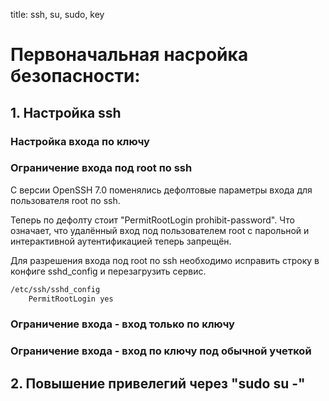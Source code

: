 title: ssh, su, sudo, key

# Первоначальная насройка безопасности:


## 1. Настройка ssh

### Настройка входа по ключу

### Ограничение входа под root по ssh

С версии OpenSSH 7.0 поменялись дефолтовые параметры входа для пользователя root по ssh.

Теперь по дефолту стоит "PermitRootLogin prohibit-password".
Что означает, что удалённый вход под пользователем root с парольной и интерактивной аутентификацией теперь запрещён.

Для разрешения входа под root по ssh необходимо исправить строку в конфиге sshd_config и перезагрузить сервис.
```bash
/etc/ssh/sshd_config
	PermitRootLogin yes
```

### Ограничение входа - вход только по ключу

### Ограничение входа - вход по ключу под обычной учеткой

## 2. Повышение привелегий через "sudo su -"

